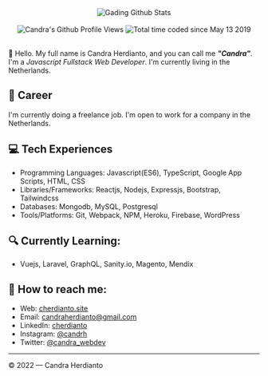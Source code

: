 <div align="center">
  <img src="https://github-readme-stats.vercel.app/api?username=cherdianto&show_icons=true&theme=dracula" alt="Gading Github Stats">
  <br><br>
  <img src="https://komarev.com/ghpvc/?username=cherdianto&color=F4A4B5&style=flat" alt="Candra's Github Profile Views" />
  <img src="https://wakatime.com/badge/user/7a831ab0-e43a-4215-aa08-92f915bed065.svg" alt="Total time coded since May 13 2019" />
</div>
<br>

👋 Hello. My full name is Candra Herdianto, and you can call me ***"Candra"***. I'm a *Javascript Fullstack Web Developer*. I'm currently living in the Netherlands. 

## 💼 Career
I'm currently doing a freelance job. I'm open to work for a company in the Netherlands.

## 💻 Tech Experiences
- Programming Languages: Javascript(ES6), TypeScript, Google App Scripts, HTML, CSS
- Libraries/Frameworks: Reactjs, Nodejs, Expressjs, Bootstrap, Tailwindcss
- Databases: Mongodb, MySQL, Postgresql
- Tools/Platforms: Git, Webpack, NPM, Heroku, Firebase, WordPress

## 🔍 Currently Learning:
- Vuejs, Laravel, GraphQL, Sanity.io, Magento, Mendix

## 🚀 How to reach me:
- Web: [cherdianto.site](https://cherdianto.site)
- Email: [candraherdianto@gmail.com](mailto:candraherdianto90@gmail.com)
- LinkedIn: [cherdianto](https://linkedin.com/in/candraherdianto)
- Instagram: [@candrh](https://instagram.com/candrh)
- Twitter: [@candra_webdev](https://twitter.com/candra_webdev)

---

© 2022 — Candra Herdianto

